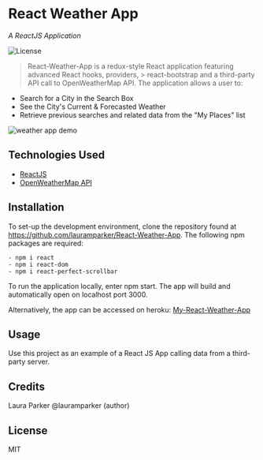 # React Weather App
 _A ReactJS Application_
 
 ![License](https://img.shields.io/badge/LICENSE-MIT-blue)


> React-Weather-App is a redux-style React application featuring advanced React hooks, providers, > react-bootstrap and a third-party API call to OpenWeatherMap API.  The application allows a user to:

- Search for a City in the Search Box
- See the City's Current & Forecasted Weather
- Retrieve previous searches and related data from the "My Places" list

![weather app demo](https://github.com/lauramparker/React-Weather-App/blob/main/public/My%20Weather%20App.gif)

## Technologies Used
- [ReactJS](https://reactjs.org)
- [OpenWeatherMap API](https://openweathermap.org)


## Installation

To set-up the development environment, clone the repository found at https://github.com/lauramparker/React-Weather-App. The following npm packages are required: 
```
- npm i react 
- npm i react-dom
- npm i react-perfect-scrollbar
```

To run the application locally, enter npm start. The app will build and automatically open on localhost port 3000.

Alternatively, the app can be accessed on heroku: [My-React-Weather-App](https://my-react-weather-app-lmp.herokuapp.com/)

## Usage
Use this project as an example of a React JS App calling data from a third-party server.

## Credits
Laura Parker @lauramparker (author)

## License
MIT
